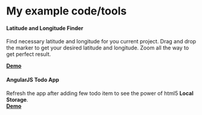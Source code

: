 # My example code/tools
#### Latitude and Longitude Finder
Find necessary latitude and longitude for you current project. Drag and drop the marker to get your desired latitude and longitude. Zoom all the way to get perfect result.<br />

**[Demo](http://arifhp86.github.io/latlngfinder/)**
#### AngularJS Todo App
Refresh the app after adding few todo item to see the power of html5 **__Local Storage__**.<br />
**[Demo](http://arifhp86.github.io/todo/)**
